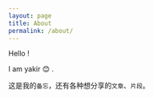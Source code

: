 ```yaml
---
layout: page
title: About
permalink: /about/
---
```


Hello !

I am yakir 😊 . 

这是我的`备忘`，还有各种想分享的`文章`、`片段`。
 